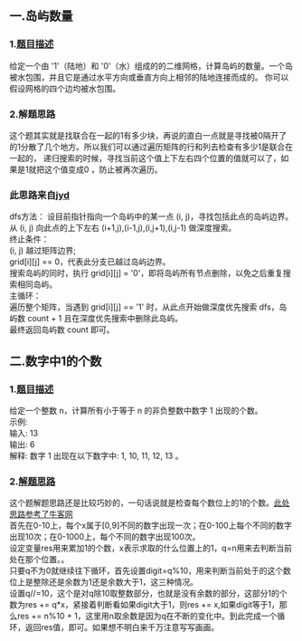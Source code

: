 ## 一.岛屿数量
### 1.[题目描述](https://leetcode-cn.com/problems/number-of-islands/submissions/)
给定一个由 '1'（陆地）和 '0'（水）组成的的二维网格，计算岛屿的数量。一个岛被水包围，并且它是通过水平方向或垂直方向上相邻的陆地连接而成的。
你可以假设网格的四个边均被水包围。
### 2.解题思路
这个题其实就是找联合在一起的1有多少块，再说的直白一点就是寻找被0隔开了的1分散了几个地方。所以我们可以通过遍历矩阵的行和列去检查有多少1是联合在一起的，
递归搜索的时候，寻找当前这个值上下左右四个位置的值就可以了，如果是1就把这个值变成0 ，防止被再次遍历。  

### 此思路来自[jyd](https://leetcode-cn.com/problems/number-of-islands/solution/number-of-islands-shen-du-you-xian-bian-li-dfs-or-/)
dfs方法： 设目前指针指向一个岛屿中的某一点 (i, j)，寻找包括此点的岛屿边界。
从 (i, j) 向此点的上下左右 (i+1,j),(i-1,j),(i,j+1),(i,j-1) 做深度搜索。  
终止条件：  
(i, j) 越过矩阵边界;  
grid[i][j] == 0，代表此分支已越过岛屿边界。  
搜索岛屿的同时，执行 grid[i][j] = '0'，即将岛屿所有节点删除，以免之后重复搜索相同岛屿。  
主循环：  
遍历整个矩阵，当遇到 grid[i][j] == '1' 时，从此点开始做深度优先搜索 dfs，岛屿数 count + 1 且在深度优先搜索中删除此岛屿。  
最终返回岛屿数 count 即可。  
## 二.数字中1的个数
### 1.[题目描述](https://leetcode-cn.com/problems/number-of-digit-one/submissions/)
给定一个整数 n，计算所有小于等于 n 的非负整数中数字 1 出现的个数。  
示例:  
输入: 13  
输出: 6   
解释: 数字 1 出现在以下数字中: 1, 10, 11, 12, 13 。  
### 2.[解题思路](https://github.com/junpeng-li/AI_Offer/blob/master/LeetCode/数字1的个数/Solution.py)
这个题解题思路还是比较巧妙的，一句话说就是检查每个数位上的1的个数。[此处思路参考了牛客网](https://www.nowcoder.com/questionTerminal/bd7f978302044eee894445e244c7eee6)  
首先在0-10上，每个x属于\[0,9]不同的数字出现一次；在0-100上每个不同的数字出现10次；在0-1000上，每个不同的数字出现100次。  
设定变量res用来累加1的个数，x表示求取的什么位置上的1，q=n用来去判断当前处在那个位置。。  
只要q不为0就继续往下循环，首先设置digit=q%10，用来判断当前处于的这个数位上是整除还是余数为1还是余数大于1，这三种情况。  
设置q//=10，这个是对q除10取整数部分，也就是没有余数的部分，这部分1的个数为res += q*x，紧接着判断看如果digit大于1，则res += x,如果digit等于1，那么res += n%10 + 1，这里用n取余数是因为q在不断的变化中。到此完成一个循环，返回res值，即可。如果想不明白来千万注意写写画画。
